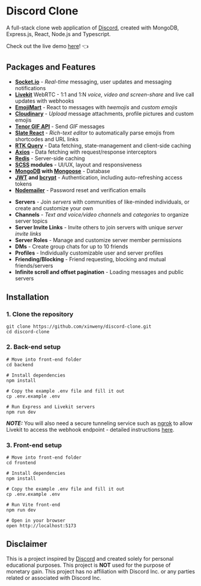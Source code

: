 # Discord Clone
A full-stack clone web application of [Discord](https://discord.com/), created with MongoDB, Express.js, React, Node.js and Typescript.

Check out the live demo [here](https://discord-clone-client.onrender.com/)! 👈

## Packages and Features
- **[Socket.io](https://socket.io/)** - *Real-time* messaging, user updates and messaging notifications
- **[Livekit](https://livekit.io/)** WebRTC - 1:1 and 1:N *voice, video and screen-share* and live call updates with webhooks
- **[EmojiMart](https://github.com/missive/emoji-mart)** - React to messages with *twemojis* and *custom emojis*
- **[Cloudinary](https://cloudinary.com/documentation)** - *Upload* message attachments, profile pictures and custom emojis
- **[Tenor GIF API](https://tenor.com/gifapi/documentation)** - Send *GIF* messages
- **[Slate React](https://docs.slatejs.org)** - *Rich-text editor* to automatically parse emojis from shortcodes and URL links
- **[RTK Query](https://redux-toolkit.js.org/rtk-query/overview)** - Data fetching, state-management and client-side caching
- **[Axios](https://axios-http.com/docs/intro)** - Data fetching with request/response interceptors
- **[Redis](https://redis.io/docs/connect/clients/nodejs/)** - Server-side caching
- **[SCSS](https://sass-lang.com/documentation/syntax/) modules** - UI/UX, layout and responsiveness
- **[MongoDB](https://www.mongodb.com/docs/) with [Mongoose](https://mongoosejs.com/)** - Database
- **[JWT](https://jwt.io/) and [bcrypt](https://github.com/kelektiv/node.bcrypt.js)** - Authentication, including auto-refreshing access tokens
- **[Nodemailer](https://nodemailer.com/)** - Password reset and verification emails
<p></p>

- **Servers** - Join *servers* with communities of like-minded individuals, or create and customize your own
- **Channels** - *Text and voice/video channels* and *categories* to organize server topics
- **Server Invite Links** - Invite others to join servers with unique *server invite links*
- **Server Roles** - Manage and customize server member permissions
- **DMs** - Create group chats for up to 10 friends
- **Profiles** - Individually customizable user and server profiles
- **Friending/Blocking** - Friend requesting, blocking and mutual friends/servers
- **Infinite scroll and offset pagination** - Loading messages and public servers

## Installation
### 1. Clone the repository
```
git clone https://github.com/xinweny/discord-clone.git
cd discord-clone
```

### 2. Back-end setup
```
# Move into front-end folder
cd backend

# Install dependencies
npm install

# Copy the example .env file and fill it out
cp .env.example .env

# Run Express and Livekit servers
npm run dev

```
***NOTE:*** You will also need a secure tunneling service such as [ngrok](https://ngrok.com/product/secure-tunnels) to allow Livekit to access the webhook endpoint - detailed instructions [here](https://docs.livekit.io/realtime/server/webhooks/).


### 3. Front-end setup
```
# Move into front-end folder
cd frontend

# Install dependencies
npm install

# Copy the example .env file and fill it out
cp .env.example .env

# Run Vite front-end
npm run dev

# Open in your browser
open http://localhost:5173
```

## Disclaimer
This is a project inspired by [Discord](https://discord.com/) and created solely for personal educational purposes. This project is **NOT** used for the purpose of monetary gain. This project has no affiliation with Discord Inc. or any parties related or associated with Discord Inc.